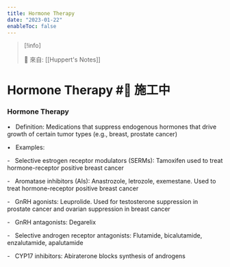 ```yaml
---
title: Hormone Therapy
date: "2023-01-22"
enableToc: false
---
```


> [!info]
>
> 🌱 來自: [[Huppert's Notes]]

# Hormone Therapy #🚧 施工中

### Hormone Therapy

•   Definition: Medications that suppress endogenous hormones that drive growth of certain tumor types (e.g., breast, prostate cancer)

•   Examples:

-   Selective estrogen receptor modulators (SERMs): Tamoxifen used to treat hormone-receptor positive breast cancer

-   Aromatase inhibitors (AIs): Anastrozole, letrozole, exemestane. Used to treat hormone-receptor positive breast cancer

-   GnRH agonists: Leuprolide. Used for testosterone suppression in prostate cancer and ovarian suppression in breast cancer

-   GnRH antagonists: Degarelix

-   Selective androgen receptor antagonists: Flutamide, bicalutamide, enzalutamide, apalutamide

-   CYP17 inhibitors: Abiraterone blocks synthesis of androgens

